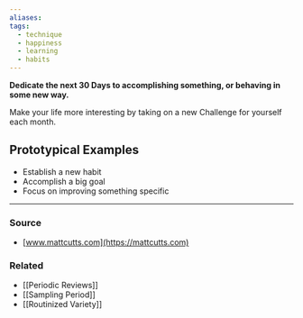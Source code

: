 ```yaml
---
aliases: 
tags:
  - technique
  - happiness
  - learning
  - habits
---
```

**Dedicate the next 30 Days to accomplishing something, or behaving in some new way.**

Make your life more interesting by taking on a new Challenge for yourself each month.

## Prototypical Examples

- Establish a new habit
- Accomplish a big goal
- Focus on improving something specific

---
### Source
- [www.mattcutts.com](https://mattcutts.com)

### Related
- [[Periodic Reviews]] 
- [[Sampling Period]] 
- [[Routinized Variety]]